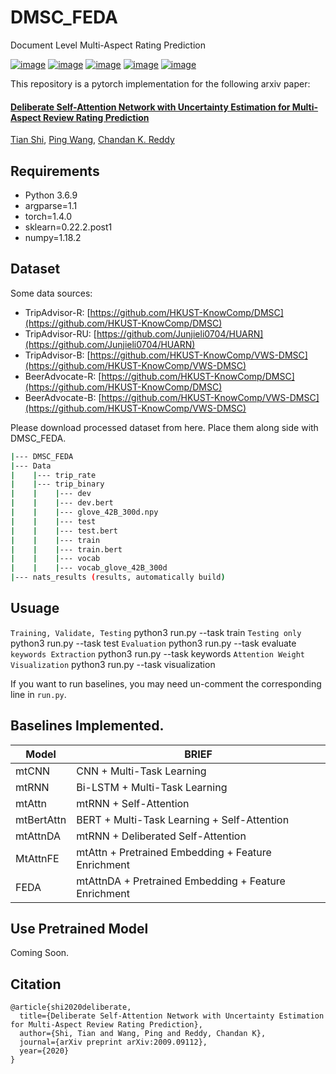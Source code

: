 # DMSC_FEDA
Document Level Multi-Aspect Rating Prediction

[![image](https://img.shields.io/badge/Made%20with-Python-1f425f.svg)](https://www.python.org/)
[![image](https://img.shields.io/pypi/l/ansicolortags.svg)](https://github.com/tshi04/DMSC_FEDA/blob/master/LICENSE)
[![image](https://img.shields.io/github/contributors/Naereen/StrapDown.js.svg)](https://github.com/tshi04/DMSC_FEDA/graphs/contributors)
[![image](https://img.shields.io/github/issues/Naereen/StrapDown.js.svg)](https://github.com/tshi04/DMSC_FEDA/issues)
[![image](https://img.shields.io/badge/arXiv-1805.09461-red.svg?style=flat)](https://arxiv.org/pdf/2009.09112.pdf)

This repository is a pytorch implementation for the following arxiv paper:

#### [Deliberate Self-Attention Network with Uncertainty Estimation for Multi-Aspect Review Rating Prediction](https://arxiv.org/pdf/2009.09112.pdf)
[Tian Shi](http://people.cs.vt.edu/tshi/homepage/home), 
[Ping Wang](http://people.cs.vt.edu/ping/homepage/), 
[Chandan K. Reddy](http://people.cs.vt.edu/~reddy/)

## Requirements

- Python 3.6.9
- argparse=1.1
- torch=1.4.0
- sklearn=0.22.2.post1
- numpy=1.18.2

## Dataset

Some data sources:

- TripAdvisor-R:
[https://github.com/HKUST-KnowComp/DMSC](https://github.com/HKUST-KnowComp/DMSC)
- TripAdvisor-RU:
[https://github.com/Junjieli0704/HUARN](https://github.com/Junjieli0704/HUARN)
- TripAdvisor-B:
[https://github.com/HKUST-KnowComp/VWS-DMSC](https://github.com/HKUST-KnowComp/VWS-DMSC)
- BeerAdvocate-R:
[https://github.com/HKUST-KnowComp/DMSC](https://github.com/HKUST-KnowComp/DMSC)
- BeerAdvocate-B:
[https://github.com/HKUST-KnowComp/VWS-DMSC](https://github.com/HKUST-KnowComp/VWS-DMSC)


Please download processed dataset from here. Place them along side with DMSC_FEDA.

```bash
|--- DMSC_FEDA
|--- Data
|    |--- trip_rate
|    |--- trip_binary
|    |    |--- dev
|    |    |--- dev.bert
|    |    |--- glove_42B_300d.npy
|    |    |--- test
|    |    |--- test.bert
|    |    |--- train
|    |    |--- train.bert
|    |    |--- vocab
|    |    |--- vocab_glove_42B_300d
|--- nats_results (results, automatically build)
```

## Usuage

```Training, Validate, Testing``` python3 run.py --task train
```Testing only``` python3 run.py --task test
```Evaluation``` python3 run.py --task evaluate
```keywords Extraction``` python3 run.py --task keywords
```Attention Weight Visualization``` python3 run.py --task visualization

If you want to run baselines, you may need un-comment the corresponding line in ```run.py```.

## Baselines Implemented.

| Model | BRIEF | 
| ------ | ------ |
| mtCNN | CNN + Multi-Task Learning |
| mtRNN | Bi-LSTM + Multi-Task Learning |
| mtAttn | mtRNN + Self-Attention |
| mtBertAttn | BERT + Multi-Task Learning + Self-Attention |
| mtAttnDA | mtRNN + Deliberated Self-Attention |
| MtAttnFE | mtAttn + Pretrained Embedding + Feature Enrichment |
| FEDA | mtAttnDA + Pretrained Embedding + Feature Enrichment |

## Use Pretrained Model

Coming Soon.

## Citation

```
@article{shi2020deliberate,
  title={Deliberate Self-Attention Network with Uncertainty Estimation for Multi-Aspect Review Rating Prediction},
  author={Shi, Tian and Wang, Ping and Reddy, Chandan K},
  journal={arXiv preprint arXiv:2009.09112},
  year={2020}
}
```
